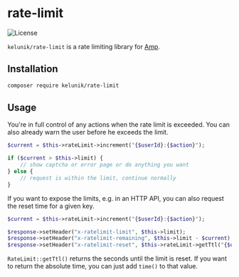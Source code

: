 # rate-limit

![License](https://img.shields.io/badge/license-MIT-blue.svg?style=flat-square)

`kelunik/rate-limit` is a rate limiting library for [Amp](https://github.com/amphp/amp).

## Installation

```bash
composer require kelunik/rate-limit
```

## Usage

You're in full control of any actions when the rate limit is exceeded. You can also already warn the user before he exceeds the limit.

```php
$current = $this->rateLimit->increment("{$userId}:{$action}");

if ($current > $this->limit) {
    // show captcha or error page or do anything you want
} else {
    // request is within the limit, continue normally
}
```

If you want to expose the limits, e.g. in an HTTP API, you can also request the reset time for a given key.

```php
$current = $this->rateLimit->increment("{$userId}:{$action}");

$response->setHeader("x-ratelimit-limit", $this->limit);
$response->setHeader("x-ratelimit-remaining", $this->limit - $current);
$response->setHeader("x-ratelimit-reset", $this->rateLimit->getTtl("{$userId}:{$action}"));
```

`RateLimit::getTtl()` returns the seconds until the limit is reset. If you want to return the absolute time, you can just add `time()` to that value.
